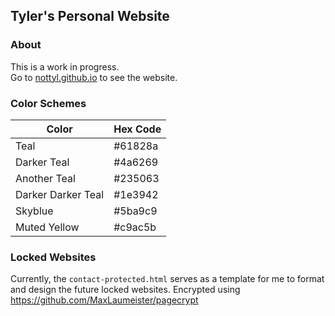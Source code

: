 ## Tyler's Personal Website

### About

This is a work in progress.   
Go to [nottyl.github.io](https://nottyl.github.io) to see the website.

### Color Schemes

| Color              | Hex Code |
|--------------------|----------|
| Teal               | #61828a  |
| Darker Teal        | #4a6269  |
| Another Teal       | #235063  |
| Darker Darker Teal | #1e3942  |
| Skyblue            | #5ba9c9  |
| Muted Yellow       | #c9ac5b  |

### Locked Websites
Currently, the `contact-protected.html` serves as a template for me to format and design the future locked websites.
Encrypted using https://github.com/MaxLaumeister/pagecrypt



